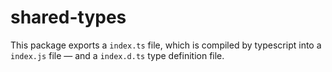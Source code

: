 # shared-types

This package exports a `index.ts` file, which is compiled by typescript into a `index.js` file — and a `index.d.ts` type definition file.

